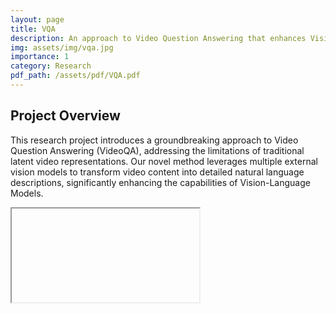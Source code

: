 ```yaml
---
layout: page
title: VQA
description: An approach to Video Question Answering that enhances Vision-Language Models by utilizing multiple external vision models.
img: assets/img/vqa.jpg
importance: 1
category: Research
pdf_path: /assets/pdf/VQA.pdf
---
```

## Project Overview

This research project introduces a groundbreaking approach to Video Question Answering (VideoQA), addressing the limitations of traditional latent video representations. Our novel method leverages multiple external vision models to transform video content into detailed natural language descriptions, significantly enhancing the capabilities of Vision-Language Models.

<div class="row mt-3">
    <div class="col-sm mt-3 mt-md-0">
        <div id="pdf-container" data-pdf-src="{{ page.pdf_path | relative_url }}">
            <iframe id="pdf-viewer"></iframe>
        </div>
    </div>
</div>

<!-- ## External Link -->

<!-- For more information, visit the [project webpage]({{ page.webpage_link }}). -->

